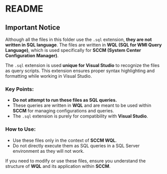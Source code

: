 # README

## Important Notice

Although all the files in this folder use the `.sql` extension, **they are not written in SQL language**. The files are written in **WQL (SQL for WMI Query Language)**, which is used specifically for **SCCM (System Center Configuration Manager)**.

The `.sql` extension is used **unique for Visual Studio** to recognize the files as query scripts. This extension ensures proper syntax highlighting and formatting while working in Visual Studio.

### Key Points:
- **Do not attempt to run these files as SQL queries.**
- These queries are written in **WQL** and are meant to be used within **SCCM** for managing configurations and queries.
- The `.sql` extension is purely for compatibility with **Visual Studio**.

### How to Use:
- Use these files only in the context of **SCCM WQL**.
- Do not directly execute them as SQL queries in a SQL Server environment as they will not work.

If you need to modify or use these files, ensure you understand the structure of **WQL** and its application within **SCCM**.

